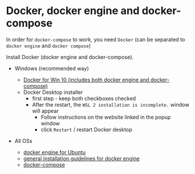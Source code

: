 # Docker, docker engine and docker-compose

In order for `docker-compose` to work, you need `Docker` (can be separated to `docker engine` and `docker compose`)


Install Docker (docker engine and docker-compose).

- Windows (recommended way)
  - [Docker for Win 10 (includes both docker engine and docker-compose)](https://docs.docker.com/docker-for-windows/install/)
  - Docker Desktop installer 
    - first step - keep both checkboxes checked
    - After the restart, the `WSL 2 installation is incomplete.` window will appear 
      - Follow instructions on the website linked in the popup window
      - click `Restart` / restart Docker desktop

- All OSs
  - [docker engine for Ubuntu](https://docs.docker.com/engine/install/ubuntu/)
  - [general installation guidelines for docker engine](https://docs.docker.com/engine/install/)
  - [docker-compose](https://docs.docker.com/compose/install/)
